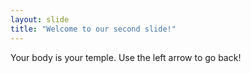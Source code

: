 ```yaml
---
layout: slide
title: "Welcome to our second slide!"
---
```

Your body is your temple.
Use the left arrow to go back!
